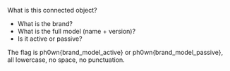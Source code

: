 What is this connected object?

- What is the brand?
- What is the full model (name + version)?
- Is it active or passive?

The flag is ph0wn{brand_model_active} or ph0wn{brand_model_passive}, all lowercase, no space, no punctuation.
